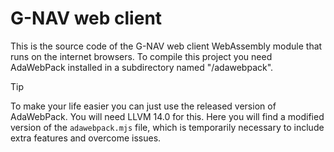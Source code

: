 # G-NAV web client
This is the source code of the G-NAV web client WebAssembly module that runs on the internet browsers. To compile this project you need AdaWebPack installed in a subdirectory named "/adawebpack".

> [!TIP]
> To make your life easier you can just use the released version of AdaWebPack. You will need LLVM 14.0 for this.
> Here you will find a modified version of the `adawebpack.mjs` file, which is temporarily necessary to include extra features and overcome issues.

